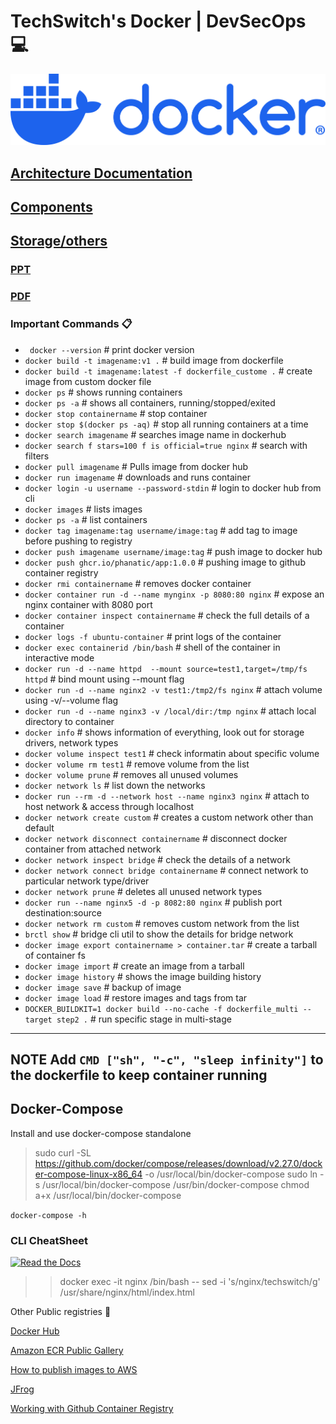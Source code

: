 # TechSwitch's Docker | DevSecOps 💻
![alt text](docker-logo-blue.png)
## [Architecture Documentation](Documents/Architecture.md)
## [Components](Documents/Components.md)
## [Storage/others](Documents/Others.md)
### [PPT](Documents/Docker.pptx)
### [PDF](Documents/Docker-deepdive.pdf) 



### Important Commands 📋

- ` docker --version` # print docker version
- `docker build -t imagename:v1 .` # build image from dockerfile
- `docker build -t imagename:latest -f dockerfile_custome .` # create image from custom docker file
- `docker ps` # shows running containers
- `docker ps -a` # shows all containers, running/stopped/exited
- `docker stop containername` # stop container
- `docker stop $(docker ps -aq)` # stop all running containers at a time
- `docker search imagename` # searches image name in dockerhub
- `docker search f stars=100 f is official=true nginx` # search with filters
- `docker pull imagename`   # Pulls image from docker hub​
- `docker run​ imagename`                                       #  downloads and runs container
- `docker login -u username --password-stdin`                 #   login to docker hub from cli
- `docker images`                                            #  lists images
- `docker ps -a`                                              #  list containers
- `docker tag imagename:tag username/image:tag`               #  add tag to image before pushing to registry
- `docker push imagename username/image:tag`                    # push image to docker hub
- `docker push ghcr.io/phanatic/app:1.0.0`                       #  pushing image to github container registry
- `docker rmi containername`                                     #  removes docker container
- `docker container run -d --name mynginx -p 8080:80 nginx`         # expose an nginx container with 8080 port
- `docker container inspect containername`                         # check the full details of a container
- `docker logs -f ubuntu-container`                                # print logs of the container
- `docker exec containerid /bin/bash`                                 #  shell of the container in interactive mode
- `docker run -d --name httpd  --mount source=test1,target=/tmp/fs httpd` # bind mount using --mount flag
- `docker run -d --name nginx2 -v test1:/tmp2/fs nginx`   # attach volume using -v/--volume flag
- `docker run -d --name nginx3 -v /local/dir:/tmp nginx` # attach local directory to container
- `docker info`                   # shows information of everything, look out for storage drivers, network types
- `docker volume inspect test1` # check informatin about specific volume
- `docker volume rm test1` # remove volume from the list
- `docker volume prune` # removes all unused volumes
- `docker network ls` # list down the networks
- `docker run --rm -d --network host --name nginx3 nginx`   # attach to host network & access through localhost
- `docker network create custom` # creates a custom network other than default
- `docker network disconnect containername` # disconnect docker container from attached network
- `docker network inspect bridge` # check the details of a network
- `docker network connect bridge containername`   # connect network to particular network type/driver
- `docker network prune` # deletes all unused network types
- `docker run --name nginx5 -d -p 8082:80 nginx` # publish port destination:source
- `docker network rm custom` # removes custom network from the list
- `brctl show` # bridge cli util to show the details for bridge network
- `docker image export containername > container.tar`  # create a tarball of container fs
- `docker image import` # create an image from a tarball
- `docker image history` # shows the image building history
- `docker image save` # backup of image
- `docker image load` # restore images and tags from tar
- `DOCKER_BUILDKIT=1 docker build --no-cache -f dockerfile_multi --target step2 .`  # run specific stage in multi-stage

---
**NOTE**
Add `CMD ["sh", "-c", "sleep infinity"]` to the dockerfile to keep container running
---
## Docker-Compose

Install and use docker-compose standalone

> sudo curl -SL https://github.com/docker/compose/releases/download/v2.27.0/docker-compose-linux-x86_64 -o /usr/local/bin/docker-compose
> sudo ln -s /usr/local/bin/docker-compose /usr/bin/docker-compose
> chmod a+x /usr/local/bin/docker-compose

 
`docker-compose -h`

### CLI CheatSheet

[![Read the Docs](https://img.shields.io/badge/Read%20the%20Docs-8CA1AF?logo=readthedocs&logoColor=fff)](https://docs.docker.com/reference/cli/docker/)


 
>>docker exec -it nginx /bin/bash -- sed -i  's/nginx/techswitch/g' /usr/share/nginx/html/index.html


Other Public registries 🫙

[Docker Hub](https://hub.docker.com/)

[Amazon ECR Public Gallery](https://gallery.ecr.aws/)

[How to publish images to AWS](https://docs.aws.amazon.com/AmazonECR/latest/public/public-getting-started.html)

[JFrog](https://jfrog.com/container-registry/)

[Working with Github Container Registry](https://docs.github.com/en/packages/working-with-a-github-packages-registry/working-with-the-container-registry#pushing-container-images)


